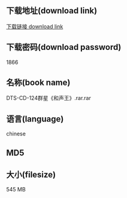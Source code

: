 ## 下载地址(download link)
[下载链接 download link](https://voluble-croquembouche-d321dc.netlify.app/?s=DTS-CD-124%E7%BE%A4%E6%98%9F%E3%80%8A%E5%92%8C%E5%A3%B0%E7%8E%8B%E3%80%8B.rar)

## 下载密码(download password)
1866

## 名称(book name)
DTS-CD-124群星《和声王》.rar.rar

## 语言(language)
chinese

## MD5


## 大小(filesize)
545 MB
